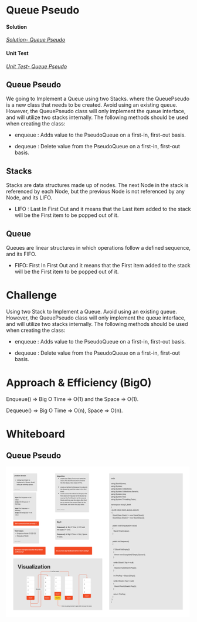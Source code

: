 
# Queue Pseudo


#### Solution
*[Solution- Queue Pseudo](https://github.com/Ody950/data-structures-and-algorithms/blob/main/DataStructures/DataStructures/stack-queue-pseudo)*

#### Unit Test
*[Unit Test- Queue Pseudo](https://github.com/Ody950/data-structures-and-algorithms/blob/main/DataStructures/DataStructuresTests/StackQueuePseudoTest.cs)*


## Queue Pseudo
We going to Implement a Queue using two Stacks. where the QueuePseudo is a new class that needs to be created. Avoid using an existing queue. However, the QueuePseudo class will only implement the queue interface, and will utilize two stacks internally. The following methods should be used when creating the class:

- enqueue : Adds value to the PseudoQueue on a first-in, first-out basis.

- dequeue : Delete value from the PseudoQueue on a first-in, first-out basis.  


## Stacks

Stacks are data structures made up of nodes. The next Node in the stack is referenced by each Node, but the previous Node is not referenced by any Node, and its LIFO.

- LIFO  : Last In First Out and it means that the Last item added to the stack will be the First item to be popped out of it.

## Queue
Queues are linear structures in which operations follow a defined sequence, and its FIFO.

- FIFO: First In First Out and it means that the First item added to the stack will be the First item to be popped out of it.

# Challenge

 Using two Stack to Implement a Queue. Avoid using an existing queue. However, the QueuePseudo class will only implement the queue interface, and will utilize two stacks internally. The following methods should be used when creating the class:

- enqueue : Adds value to the PseudoQueue on a first-in, first-out basis.

- dequeue : Delete value from the PseudoQueue on a first-in, first-out basis.


# Approach & Efficiency (BigO)

Enqueue() =>  Big O Time => O(1) and the Space => O(1).

Dequeue() => Big O Time => O(n), Space => O(n).

# Whiteboard

## Queue Pseudo

<img src="./assets2/InsertH.jpg" style="width: 500px;">


